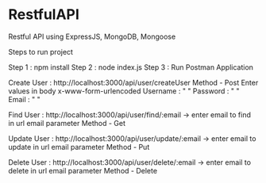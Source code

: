 # RestfulAPI
Restful API using ExpressJS, MongoDB, Mongoose

Steps to run project

Step 1 : npm install
Step 2 : node index.js
Step 3 : Run Postman Application

Create User : http://localhost:3000/api/user/createUser
              Method - Post
              Enter values in body x-www-form-urlencoded
              Username : "    "
              Password : "    "
              Email : "     "


Find User : http://localhost:3000/api/user/find/:email -> enter email to find in url email parameter
            Method - Get
            
Update User : http://localhost:3000/api/user/update/:email -> enter email to update in url email parameter
              Method - Put
              
Delete User : http://localhost:3000/api/user/delete/:email -> enter email to delete in url email parameter
              Method - Delete
